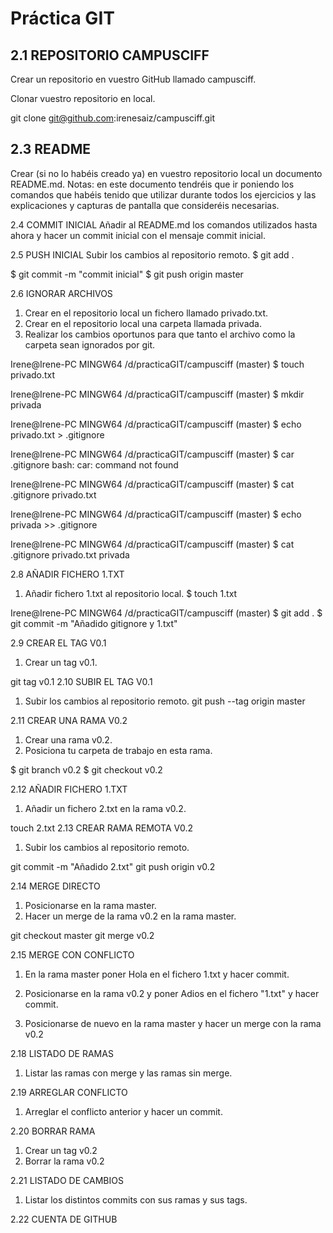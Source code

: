 # Práctica GIT

## 2.1 REPOSITORIO CAMPUSCIFF
Crear un repositorio en vuestro GitHub llamado campusciff.

Clonar vuestro repositorio en local.

git clone git@github.com:irenesaiz/campusciff.git

## 2.3 README
Crear (si no lo habéis creado ya) en vuestro repositorio local un documento README.md.
Notas: en este documento tendréis que ir poniendo los comandos que habéis tenido que utilizar durante todos los ejercicios y las explicaciones y capturas de pantalla que consideréis necesarias.
 
2.4 COMMIT INICIAL
Añadir al README.md los comandos utilizados hasta ahora y hacer un commit inicial con el mensaje commit inicial.

 

 
 
2.5 PUSH INICIAL
Subir los cambios al repositorio remoto.
$ git add .

$ git commit -m "commit inicial"
$ git push origin master

2.6 IGNORAR ARCHIVOS
1. Crear en el repositorio local un fichero llamado privado.txt.
2. Crear en el repositorio local una carpeta llamada privada.
1. Realizar los cambios oportunos para que tanto el archivo como la carpeta sean ignorados por git.

 
Irene@Irene-PC MINGW64 /d/practicaGIT/campusciff (master)
$ touch privado.txt

Irene@Irene-PC MINGW64 /d/practicaGIT/campusciff (master)
$ mkdir privada

Irene@Irene-PC MINGW64 /d/practicaGIT/campusciff (master)
$ echo privado.txt > .gitignore

Irene@Irene-PC MINGW64 /d/practicaGIT/campusciff (master)
$ car .gitignore
bash: car: command not found

Irene@Irene-PC MINGW64 /d/practicaGIT/campusciff (master)
$ cat .gitignore
privado.txt

Irene@Irene-PC MINGW64 /d/practicaGIT/campusciff (master)
$ echo privada >> .gitignore

Irene@Irene-PC MINGW64 /d/practicaGIT/campusciff (master)
$ cat .gitignore
privado.txt
privada

2.8 AÑADIR FICHERO 1.TXT
1. Añadir fichero 1.txt al repositorio local.
$ touch 1.txt

 

 

Irene@Irene-PC MINGW64 /d/practicaGIT/campusciff (master)
$ git add .
$ git commit -m "Añadido gitignore y 1.txt"


2.9 CREAR EL TAG V0.1
1. Crear un tag v0.1.
 
git tag v0.1
2.10 SUBIR EL TAG V0.1
1. Subir los cambios al repositorio remoto.
git push --tag origin master

 
2.11 CREAR UNA RAMA V0.2
1. Crear una rama v0.2.
2. Posiciona tu carpeta de trabajo en esta rama.

 
$ git branch v0.2
$ git checkout v0.2

2.12 AÑADIR FICHERO 1.TXT
1. Añadir un fichero 2.txt en la rama v0.2.
 
touch 2.txt
2.13 CREAR RAMA REMOTA V0.2
1. Subir los cambios al repositorio remoto.
 
git commit -m "Añadido 2.txt"
git push origin v0.2


2.14 MERGE DIRECTO
1. Posicionarse en la rama master.
2. Hacer un merge de la rama v0.2 en la rama master.
 

git checkout master
git merge v0.2

2.15 MERGE CON CONFLICTO
1. En la rama master poner Hola en el fichero 1.txt y hacer commit.
 
1. Posicionarse en la rama v0.2 y poner Adios en el fichero "1.txt" y hacer commit.
 
1.	Posicionarse de nuevo en la rama master y hacer un merge con la rama v0.2
 
2.18 LISTADO DE RAMAS
1. Listar las ramas con merge y las ramas sin merge.
 
2.19 ARREGLAR CONFLICTO
1. Arreglar el conflicto anterior y hacer un commit.

 
 
2.20 BORRAR RAMA
1. Crear un tag v0.2
2. Borrar la rama v0.2
 
2.21 LISTADO DE CAMBIOS
1. Listar los distintos commits con sus ramas y sus tags.
 
2.22 CUENTA DE GITHUB

